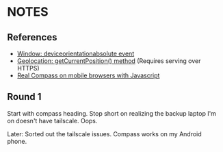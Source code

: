 # NOTES

## References

  - [Window: deviceorientationabsolute event](https://developer.mozilla.org/en-US/docs/Web/API/Window/deviceorientationabsolute_event)
  - [Geolocation: getCurrentPosition() method](https://developer.mozilla.org/en-US/docs/Web/API/Geolocation/getCurrentPosition)
    (Requires serving over HTTPS)
  - [Real Compass on mobile browsers with Javascript](https://dev.to/orkhanjafarovr/real-compass-on-mobile-browsers-with-javascript-3emi)

## Round 1

Start with compass heading.
Stop short on realizing the backup laptop I'm on doesn't
have tailscale. Oops.

Later: Sorted out the tailscale issues. Compass works on my Android phone.
